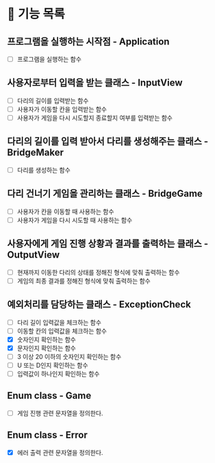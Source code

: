 # 📌 기능 목록

## 프로그램을 실행하는 시작점 - Application
- [ ] 프로그램을 실행하는 함수

## 사용자로부터 입력을 받는 클래스 - InputView
- [ ] 다리의 길이를 입력받는 함수
- [ ] 사용자가 이동할 칸을 입력받는 함수
- [ ] 사용자가 게임을 다시 시도할지 종료할지 여부를 입력받는 함수

## 다리의 길이를 입력 받아서 다리를 생성해주는 클래스 - BridgeMaker
- [ ] 다리를 생성하는 함수

## 다리 건너기 게임을 관리하는 클래스  - BridgeGame
- [ ] 사용자가 칸을 이동할 때 사용하는 함수
- [ ] 사용자가 게임을 다시 시도할 때 사용하는 함수

## 사용자에게 게임 진행 상황과 결과를 출력하는 클래스 - OutputView
- [ ] 현재까지 이동한 다리의 상태를 정해진 형식에 맞춰 출력하는 함수
- [ ] 게임의 최종 결과를 정해진 형식에 맞춰 출력하는 함수

## 예외처리를 담당하는 클래스 - ExceptionCheck
- [ ] 다리 길이 입력값을 체크하는 함수 
- [ ] 이동할 칸의 입력값을 체크하는 함수
- [x] 숫자인지 확인하는 함수
- [x] 문자인지 확인하는 함수
- [ ] 3 이상 20 이하의 숫자인지 확인하는 함수 
- [ ] U 또는 D인지 확인하는 함수
- [ ] 입력값이 하나인지 확인하는 함수

## Enum class - Game
- [ ] 게임 진행 관련 문자열을 정의한다.

## Enum class - Error
- [x] 에러 출력 관련 문자열을 정의한다.